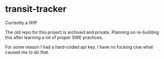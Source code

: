 # transit-tracker

Currently a WIP

The old repo for this project is archived and private. Planning on re-building this after learning a lot of proper SWE practices.

For some reason I had a hard-coded api key. I have no fucking clue what caused me to do that.
